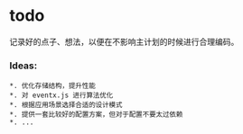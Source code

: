 todo
====
记录好的点子、想法，以便在不影响主计划的时候进行合理编码。

### Ideas: ###
    *. 优化存储结构，提升性能
    *. 对 eventx.js 进行算法优化
    *. 根据应用场景选择合适的设计模式
    *. 提供一套比较好的配置方案，但对于配置不要太过依赖
    *. ...

